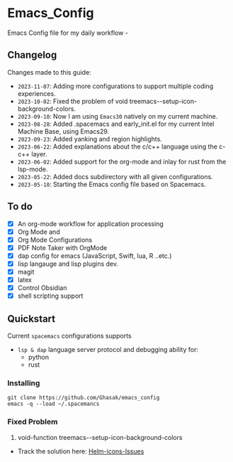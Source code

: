 # Emacs_Config

Emacs Config file for my daily workflow -

## Changelog

Changes made to this guide:

- `2023-11-07`: Adding more configurations to support multiple coding experiences.
- `2023-10-02`: Fixed the problem of void treemacs--setup-icon-background-colors.
- `2023-09-10`: Now I am using `Emacs30` natively on my current machine.
- `2023-08-28`: Added .spacemacs and early_init.el for my current Intel Machine Base, using Emacs29.
- `2023-09-23`: Added yanking and region highlights.
- `2023-06-22`: Added explanations about the c/c++ language using the c-c++ layer.
- `2023-06-02`: Added support for the org-mode and inlay for rust from the lsp-mode.
- `2023-05-22`: Added docs subdirectory with all given configurations.
- `2023-05-10`: Starting the Emacs config file based on Spacemacs.

## To do

- [x] An org-mode workflow for application processing
- [x] Org Mode and
- [x] Org Mode Configurations
- [x] PDF Note Taker with OrgMode
- [x] dap config for emacs (JavaScript, Swift, lua, R ..etc.)
- [x] lisp langauge and lisp plugins dev.
- [x] magit
- [x] latex
- [x] Control Obsidian
- [x] shell scripting support

## Quickstart

Current `spacemacs` configurations supports

- `lsp & dap` language server protocol and debugging ability for:
  - python
  - rust

### Installing

```shell
git clone https://github.com/Ghasak/emacs_config
emacs -q --load ~/.spacemancs
```

### Fixed Problem
1. void-function treemacs--setup-icon-background-colors
- Track the solution here: [Helm-icons-Issues](https://github.com/yyoncho/helm-icons/issues/23)
